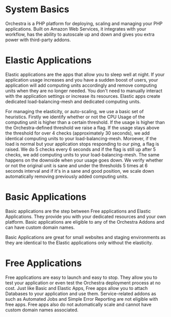 # System Basics

Orchestra is a PHP platform for deploying, scaling and managing your PHP applications. Built on Amazon Web Services, it integrates with your workflow, has the ability to autoscale up and down and gives you extra power with third-party addons.

# <a name="elastic-apps"></a>Elastic Applications

Elastic applications are the apps that allow you to sleep well at night. If your application usage increases and you have a sudden boost of users, your application will add computing units accordingly and remove computing units when they are no longer needed. You don't need to manually interact with the application settings or increase its resources. Elastic apps create dedicated load-balancing-mesh and dedicated computing units.

For managing the elasticity, or auto-scaling, we use a basic set of heuristics. Firstly we identify whether or not the CPU Usage of the computing unit is higher than a certain threshold. If the usage is higher than the Orchestra-defined threshold we raise a flag. If the usage stays above the threshold for over 4 checks (approximately 30 seconds), we add identical computing units to your load-balancing-mesh. Moroever, if the load is normal but your application stops responding to our ping, a flag is raised. We do 5 checks every 6 seconds and if the flag is still up after 5 checks, we add computing units to your load-balancing-mesh. The same happens on the downside when your usage goes down. We verify whether or not the original unit is sane and under the thresholds 5 times at 6 seconds interval and if it's in a sane and good position, we scale down automatically removing previously added computing units.

# <a name="basic-apps"></a>Basic Applications

Basic applications are the step between Free applications and Elastic Applications. They provide you with your dedicated resources and your own platform. Basic applications are eligible to any of the Orchestra Addons and can have custom domain names. 

Basic Applications are great for small websites and staging environments as they are identical to the Elastic applications only without the elasticity.

# <a name="free-apps"></a>Free Applications

Free applications are easy to launch and easy to stop. They allow you to test your application or even test the Orchestra deployment process at no cost. Just like Basic and Elastic Apps, Free apps allow you to attach Databases to your application and use them. Service-related addons as such as Automated Jobs and Simple Error Reporting are not eligible with free apps. Free apps also do not automatically scale and cannot have custom domain names associated.